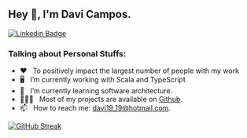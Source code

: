 ## Hey 👋, I'm Davi Campos.

[![Linkedin Badge](https://img.shields.io/badge/-LinkedIn-0e76a8?style=for-the-badge&logo=Linkedin&logoColor=white)](https://www.linkedin.com/in/davi-campos-gon%C3%A7alves-212439124/)

### Talking about Personal Stuffs:

- ❤️ &nbsp; To positively impact the largest number of people with my work<br /> 
- 🖥️ &nbsp; I’m currently working with Scala and TypeScript<br /> 
- 🚀 &nbsp; I’m currently learning software architecture.
- 👨🏻‍💻 &nbsp; Most of my projects are available on [Github](https://github.com/davi19).
- 📫 &nbsp; How to reach me: davi19_19@hotmail.com.

 
[![GitHub Streak](https://streak-stats.demolab.com?user=davi19&theme=catppuccin-mocha&date_format=M%20j%5B%2C%20Y%5D&exclude_days=Sun%2CSat)](https://git.io/streak-stats)

<!--
<code><img height="25" src="https://raw.githubusercontent.com/github/explore/80688e429a7d4ef2fca1e82350fe8e3517d3494d/topics/sass/sass.png" alt="sass"></code>
-->



